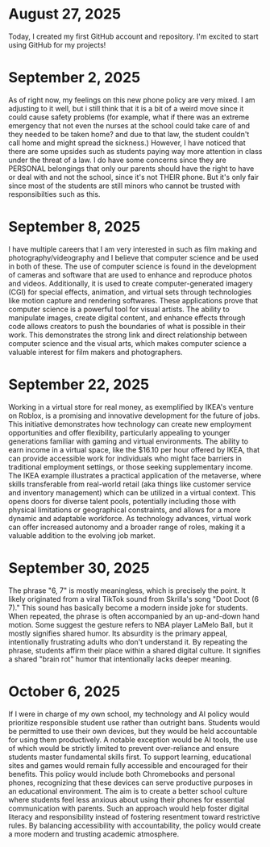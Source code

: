 # August 27, 2025

Today, I created my first GitHub account and repository. I'm excited to start using GitHub for my projects!

# September 2, 2025

As of right now, my feelings on this new phone policy are very mixed. I am adjusting to it well, but i still think that it is a bit of a weird move since it could cause safety problems (for example, what if there was an extreme emergency that not even the nurses at the school could take care of and they needed to be taken home? and due to that law, the student couldn't call home and might spread the sickness.) However, I have noticed that there are some upsides such as students paying way more attention in class under the threat of a law. I do have some concerns since they are PERSONAL belongings that only our parents should have the right to have or deal with and not the school, since it's not THEIR phone. But it's only fair since most of the students are still minors who cannot be trusted with responsibilties such as this.

# September 8, 2025

I have multiple careers that I am very interested in such as film making and photography/videography and I believe that computer science and be used in both of these. The use of computer science is found in the development of cameras and software that are used to enhance and reproduce photos and videos. Additionally, it is used to create computer-generated imagery (CGI) for special effects, animation, and virtual sets through technologies like motion capture and rendering softwares. These applications prove that computer science is a powerful tool for visual artists. The ability to manipulate images, create digital content, and enhance effects through code allows creators to push the boundaries of what is possible in their work. This demonstrates the strong link and direct relationship between computer science and the visual arts, which makes computer science a valuable interest for film makers and photographers.

# September 22, 2025

Working in a virtual store for real money, as exemplified by IKEA's venture on Roblox, is a promising and innovative development for the future of jobs. This initiative demonstrates how technology can create new employment opportunities and offer flexibility, particularly appealing to younger generations familiar with gaming and virtual environments. The ability to earn income in a virtual space, like the $16.10 per hour offered by IKEA, that can provide accessible work for individuals who might face barriers in traditional employment settings, or those seeking supplementary income. The IKEA example illustrates a practical application of the metaverse, where skills transferable from real-world retail (aka things like customer service and inventory management) which can be utilized in a virtual context. This opens doors for diverse talent pools, potentially including those with physical limitations or geographical constraints, and allows for a more dynamic and adaptable workforce. As technology advances, virtual work can offer increased autonomy and a broader range of roles, making it a valuable addition to the evolving job market.

# September 30, 2025

The phrase "6, 7" is mostly meaningless, which is precisely the point. It likely originated from a viral TikTok sound from Skrilla's song "Doot Doot (6 7)." This sound has basically become a modern inside joke for students. When repeated, the phrase is often accompanied by an up-and-down hand motion. Some suggest the gesture refers to NBA player LaMelo Ball, but it mostly signifies shared humor. Its absurdity is the primary appeal, intentionally frustrating adults who don't understand it. By repeating the phrase, students affirm their place within a shared digital culture. It signifies a shared "brain rot" humor that intentionally lacks deeper meaning.

# October 6, 2025

If I were in charge of my own school, my technology and AI policy would prioritize responsible student use rather than outright bans. Students would be permitted to use their own devices, but they would be held accountable for using them productively. A notable exception would be AI tools, the use of which would be strictly limited to prevent over-reliance and ensure students master fundamental skills first. To support learning, educational sites and games would remain fully accessible and encouraged for their benefits. This policy would include both Chromebooks and personal phones, recognizing that these devices can serve productive purposes in an educational environment. The aim is to create a better school culture where students feel less anxious about using their phones for essential communication with parents. Such an approach would help foster digital literacy and responsibility instead of fostering resentment toward restrictive rules. By balancing accessibility with accountability, the policy would create a more modern and trusting academic atmosphere. 
